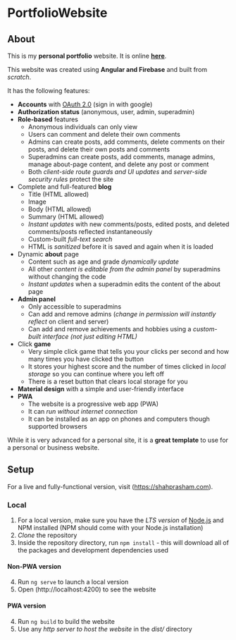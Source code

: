 # PortfolioWebsite

## About

This is my **personal portfolio** website. It is online **[here](https://shahprasham.com)**.

This website was created using **Angular and Firebase** and built from *scratch*.

It has the following features:
- **Accounts** with [OAuth 2.0](https://oauth.net/2) (sign in with google)
- **Authorization status** (anonymous, user, admin, superadmin)
- **Role-based** features
  - Anonymous individuals can only view
  - Users can comment and delete their own comments
  - Admins can create posts, add comments, delete comments on their posts, and delete their own posts and comments
  - Superadmins can create posts, add comments, manage admins, manage about-page content, and delete any post or comment
  - Both *client-side route guards and UI updates* and *server-side security rules* protect the site
- Complete and full-featured **blog**
  - Title (HTML allowed)
  - Image
  - Body (HTML allowed)
  - Summary (HTML allowed)
  - *Instant updates* with new comments/posts, edited posts, and deleted comments/posts reflected instantaneously
  - Custom-built *full-text search*
  - HTML is *sanitized* before it is saved and again when it is loaded
- Dynamic **about** page
  - Content such as age and grade *dynamically update*
  - All other *content is editable from the admin panel* by superadmins without changing the code
  - *Instant updates* when a superadmin edits the content of the about page
- **Admin panel**
  - Only accessible to superadmins
  - Can add and remove admins (*change in permission will instantly reflect* on client and server)
  - Can add and remove achievements and hobbies using a *custom-built interface (not just editing HTML)*
- Click **game**
  - Very simple click game that tells you your clicks per second and how many times you have clicked the button
  - It stores your highest score and the number of times clicked in *local storage* so you can continue where you left off
  - There is a reset button that clears local storage for you
- **Material design** with a simple and user-friendly interface
- **PWA**
  - The website is a progressive web app (PWA)
  - It can *run without internet connection*
  - It can be installed as an app on phones and computers though supported browsers

While it is very advanced for a personal site, it is a **great template** to use for a personal or business website.

## Setup

For a live and fully-functional version, visit (https://shahprasham.com).

### Local
1. For a local version, make sure you have the *LTS version* of [Node.js](https://nodejs.org) and NPM installed (NPM should come with your Node.js installation)
2. *Clone* the repository
3. Inside the repository directory, run `npm install` - this will download all of the packages and development dependencies used

#### Non-PWA version
4. Run `ng serve` to launch a local version
5. Open (http://localhost:4200) to see the website

#### PWA version
4. Run `ng build` to build the website
5. Use any *http server to host the website* in the *dist/* directory
